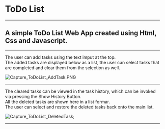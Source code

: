 # ToDo List
***
## A simple ToDo List Web App created using Html, Css and Javascript.

---

The user can add tasks using the text imput at the top.\
The added tasks are displayed below as a list, the user can select tasks that are completed and clear them from the selection as well.

![Capture_ToDoList_AddTask.PNG]()

---

The cleared tasks can be viewed in the task history, which can be invoked via pressing the Show History Button.\
All the deleted tasks are shown here in a list formar.\
The user can select and restore the deleted tasks back onto the main list.

![Capture_ToDoList_DeletedTask]();

---